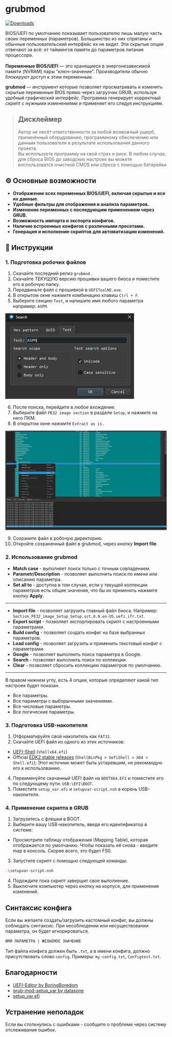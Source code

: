 # grubmod
[![Downloads](https://img.shields.io/github/downloads/NZK95/grubmod/total.svg)](https://github.com/NZK95/grubmod/releases)

BIOS/UEFI по умолчанию показывает пользователю лишь малую часть своих переменных (параметров). Большинство из них спрятаны и обычные пользовательский интерфейс их не видит. Эти скрытые опции отвечают за всё: от таймингов памяти до параметров питания процессора. <br><br>
**Переменные BIOS/UEFI** — это хранящиеся в энергонезависимой памяти (NVRAM) пары “ключ–значение”. Производители обычно блокируют доступ к этим переменным. <br>

**grubmod** — инструмент которые позволяет просматривать и изменять скрытые переменные BIOS прямо через загрузчик GRUB, используя удобный графический интерфейс. Программа генерирует корректный скрипт с нужными изменениями и применяет его следуя инструкциям.

> ## Дисклеймер  
> Автор не несёт ответственности за любой возможный ущерб, причинённый оборудованию, программному обеспечению или данным пользователя в результате использования данного проекта.  
> Вы используете программу на свой страх и риск.
>  В любом случае, для сброса BIOS до заводских настроек вы можете воспользоватся очисткой CMOS или сброса с помощью батарейки


## ⚙️ Основные возможности
- **Отображение всех переменных BIOS/UEFI, включая скрытые и все их данные.** <br>
- **Удобные фильтры для отображения и анализа параметров.** <br>
- **Изменение переменных с последующим применением через GRUB.**  <br>
- **Возможность импорта и экспорта конфигов.** <br>
- **Наличие встроенных конфигов с различными пресетами.** <br>
- **Генерация и исполнение скриптов для автоматизации изменений.**  <br>

## 📄 Инструкции
### 1. Подготовка робочих файлов
1. Скачайте последний релиз ```grubmod.```  <br>
2. Скачайте ТЕКУЩУЮ версию прошивки вашего биоса и поместите его в робочую папку. <br>
3. Передвиньте файл с прошивкой в ```UEFIToolNE.exe```.  <br>
4. В открытом окне нажмите комбинацию клавиш ```Ctrl + F```. <br>
5. Выберите секцию ```Text```, и напишите имя любого параметра например: ```ASPM```. <br>
   
<p align="left">
  <img src="https://github.com/NZK95/grubmod/blob/master/assets/images/Usage/%231.png?raw=true">
</p>

6. После поиска, перейдите в любое вхождение. <br>
7. Выберите файл ```PE32 image section```  в разделе ```Setup```, и нажмите на него ПКМ. <br>
8. В открытом окне нажмите ```Extract as is.``` <br>

<p align="left">
  <img src="https://github.com/NZK95/grubmod/blob/master/assets/images/Usage/%232.png?raw=true">
</p>

9. Сохраните файл в робочую директорию. <br>
10. Откройте сохраненный файл в grubmod, через кнопку **Import file**.

### 2. Использование grubmod
- **Match case** - выполняет поиск только с точным совпадением. <br>
- **Parametr/Description** - позволяет выполнить поиск по имени или описанию параметра. <br>
- **Set all to** - доступна в том случае, если у текущей коллекции параметров есть общие значения, что бы их применить нажмите кнопку **Apply**.
---

- **Import file** - позволяет загрузить главный файл биоса. Например: ```Section_PE32_image_Setup_Setup.sct.0.0.en-US.uefi.ifr.txt```.
- **Export script** - позволяет экспортировать скрипт с настроенными параметрами.
- **Build config** - позволяет создать конфиг на базе выбранных параметров.
- **Load config** - позволяет загрузить и применить текстовый конфиг с параметрами.
- **Google** - позволяет выполнить поиск параметра в Google.
- **Search** - позволяет выполнить поиск по коллекции.
- **Clear** - позволяет сбросить коллекцию параметров по умолчанию.
---
В правом нижнем углу, есть 4 опции, которые определяют какой тип настроек будет показан.
- Все параметры. <br>
- Все параметры с выборычными значениями. <br>
- Все числовые параметры. <br>
- Все логические параметры. <br>

### 3. Подготовка USB-накопителя
1. Oтформатируйте свой накопитель как `FAT32`.
2. Скачайте UEFI файл из одного из этих источников:
- [UEFI-Shell](https://github.com/pbatard/UEFI-Shell/releases/latest) (`shellx64.efi`)
- Official [EDK2 stable releases](https://github.com/tianocore/edk2/releases/download/edk2-stable202002/ShellBinPkg.zip) (`ShellBinPkg > UefiShell > X64 > Shell.efi`); Этот источник может быть устаревшим, не рекомандую его к использованию.
4. Переименуйте скачанный UEFI файл на `BOOTX64.EFI` и поместите его по следующему пути: `USB:\EFI\BOOT`.
5. Поместите `setup_var.efi` и `setupvar-script.nsh` в корень USB-накопителя.

### 4. Применение скрипта в GRUB
1. Загрузитесь с флешки в BOOT.
2. Выберите вашу USB-накопитель, введя его идентификатор в системе:
- Просмотрите таблицу отображения (Mapping Table), которая отображается по умолчанию. Чтобы показать её снова - введите map в консоль. Скорее всего, это будет FS0.
3. Запустите скрипт с помощью следующей команды:
```bash
.\setupvar-script.nsh
 ```
4. Подождите пока скрипт завершит свое выполнение.
5. Выключите компьютер через кнопку на корпусе, для применения изменений.

## Синтаксис конфига
Если вы желаете создать/загрузить кастомный конфиг, вы должны соблюдать синтаксис. При несоблюдении или несуществовании параметра, он будет игнорироваться. 
```bash
ИМЯ ПАРАМЕТРА | ЖЕЛАЕМОЕ ЗНАЧЕНИЕ
 ```
Тип файла конфига должен быть  ```.txt```, а в имени конфига, должно присутствовать слово ```config```. Примеры:  ```my-config.txt```, ```Configtest.txt```.

## Благодарности
 - [UEFI-Editor by BoringBoredom](https://github.com/BoringBoredom/UEFI-Editor?tab=readme-ov-file#how-to-change-hidden-settings-without-flashing-a-modded-bios) <br>
 - [grub-mod-setup_var by datasone](https://github.com/datasone/grub-mod-setup_var) <br>
 - [setup_var.efi](https://github.com/datasone/setup_var.efi?tab=readme-ov-file) <br>
 
## Устранение неполадок
Если вы столкнулись с ошибками - сообщите о проблеме через систему отслеживания ошибок.

